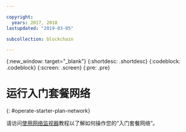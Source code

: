 ```yaml
---

copyright:
  years: 2017, 2018
lastupdated: "2019-03-05"

subcollection: blockchain

---
```


{:new_window: target="_blank"}
{:shortdesc: .shortdesc}
{:codeblock: .codeblock}
{:screen: .screen}
{:pre: .pre}

# 运行入门套餐网络
{: #operate-starter-plan-network}

请访问[使用网络监视器](/docs/services/blockchain?topic=blockchain-ibp-dashboard#ibp-dashboard)教程以了解如何操作您的“入门套餐网络”。
